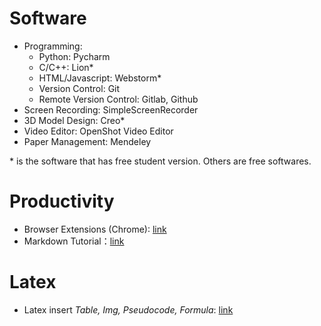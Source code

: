 # Software
+ Programming:
    + Python: Pycharm 
    + C/C++: Lion\*
    + HTML/Javascript: Webstorm\*
    + Version Control: Git
    + Remote Version Control: Gitlab, Github
+ Screen Recording: SimpleScreenRecorder
+ 3D Model Design: Creo\*
+ Video Editor: OpenShot Video Editor
+ Paper Management: Mendeley

\* is the software that has free student version. Others are free softwares.

# Productivity
+ Browser Extensions (Chrome): [link](https://docs.google.com/document/d/1zkuFPX8bHgqnoWDEuTLrcYkT5Lo_4a4sepVpNgHmM_I/edit?usp=sharing)
+ Markdown Tutorial：[link](https://guides.github.com/features/mastering-markdown/)

# Latex
+ Latex insert *Table, Img, Pseudocode, Formula*: [link](https://docs.google.com/document/d/16cDemmVx3yKHE3ve5apG7UcXjEUF-3Or3iNOKm1cla8/edit?usp=sharing) 